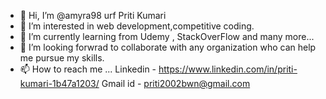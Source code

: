 - 👋 Hi, I’m @amyra98 urf Priti Kumari
- 👀 I’m interested in web development,competitive coding.
- 🌱 I’m currently learning from Udemy , StackOverFlow and many more...
- 💞️ I’m looking forwrad to collaborate with any organization who can help me pursue my skills. 
- 📫 How to reach me ...
     Linkedin - https://www.linkedin.com/in/priti-kumari-1b47a1203/
     Gmail id - priti2002bwn@gmail.com

<!---
amyra98/amyra98 is a ✨ special ✨ repository because its `README.md` (this file) appears on your GitHub profile.
You can click the Preview link to take a look at your changes.
--->
